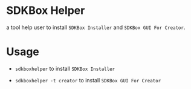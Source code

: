 # SDKBox Helper

a tool help user to install `SDKBox Installer` and `SDKBox GUI For Creator`.

# Usage

* `sdkboxhelper` to install `SDKBox Installer`

* `sdkboxhelper -t creator` to install `SDKBox GUI For Creator`

